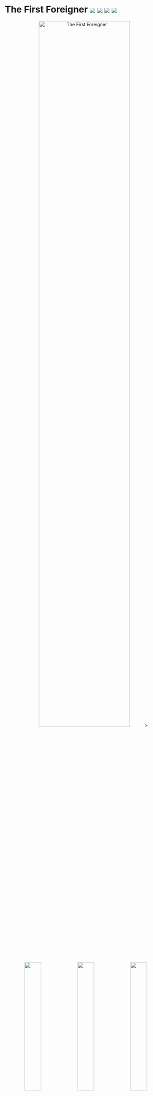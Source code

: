 # The First Foreigner <img src="https://img.shields.io/badge/Unreal%20Engine-0E1128?style=for-the-badge&logo=unrealengine&logoColor=white" align="absmiddle"/> <img src="https://img.shields.io/badge/C++-00599C?style=for-the-badge&logo=cplusplus&logoColor=white" align="absmiddle"/> <img src="https://img.shields.io/badge/GitHub-181717?style=for-the-badge&logo=github&logoColor=white" align="absmiddle"/> <img src="https://img.shields.io/badge/Steam-000000?style=for-the-badge&logo=steam&logoColor=white" align="absmiddle"/>
<p align="center">
  <img src="images/The First Foreigner.jpg" alt="The First Foreigner" width="75%">>
	<img src="images/The First Foreigner/features4.gif" width="32%">
	<img src="images/The First Foreigner/features5.gif" width="32%">
	<img src="images/The First Foreigner/features6.gif" width="32%">
</p>

## 🎮 게임 플레이
- **직접 플레이**
  - <img src="https://upload.wikimedia.org/wikipedia/commons/8/83/Steam_icon_logo.svg" width="15" align="absmiddle"/> [Steam](https://store.steampowered.com/app/3634090/The_First_Foreigner/)에서 게임 다운로드 후 실행
- **플레이 영상**
  - 아래 썸네일을 클릭하면 <img src="https://upload.wikimedia.org/wikipedia/commons/0/09/YouTube_full-color_icon_%282017%29.svg" width="15" align="absmiddle"/> YouTube로 이동합니다.
<div align="center">
  <a href="https://www.youtube.com/watch?v=AIy8zwr5r8M">
    <img src="https://img.youtube.com/vi/AIy8zwr5r8M/0.jpg" width="50%">
  </a>
</div>

## 📌 프로젝트 소개
- **프로젝트 개요**   
  Unreal Engine으로 제작한 3D 멀티플레이 캐주얼 게임\
  두 명의 플레이어가 번갈아 제시어를 행동이나 사물로 표현하고, 상대가 이를 추리해 맞추는 방식
- **개발 기간**   
  2024.09.10 ~ 2024.12.06 : 리슨 서버 기반 빌드 개발 완료\
  2025.05.17 ~ 2025.06.09 : Online Subsystem 기반 리팩토링 및 Steam 게시 완료
- **개발 상태**   
  Steam 게시 완료 (개발 종료)
- **개발 환경**   
  Unreal 5.2.1\
  Windows 10 (64bit)
- **멤버 구성**   
  기획 및 레벨 디자인 1명\
  프로그래밍 1명

## 🎯 담당 업무
- Unreal Gameplay Framework 기반 게임 플레이 로직 구현   
- Replication·RPC 기반 클라이언트–서버 데이터 동기화 및 명령 처리   
- Animation Blueprint·AnimInstance·State Machine 기반 캐릭터 애니메이션 제어   
- Widget Blueprint 기반 동적 UI 제작 및 데이터 연동
- Online Subsystem 기반 세션 관리 및 Steam 게시

## 🛠 이슈 및 해결 과정
- **캐릭터 시선 Rotator 불일치**
	- **문제**   
	  호스트 캐릭터는 시선 Rotator에 따라 정상적으로 회전\
	  하지만 로컬 캐릭터는 시선 Rotator가 적용되지 않고 초기값으로 되돌아가는 현상이 발생   
	  <div align="center">
	    <img src="images/The First Foreigner/issues1-1.gif" width="50%">   
	  </div>
	  
	- **원인**   
	  AnimInstance::NativeUpdateAnimation()에서 캐릭터 시선의 Rotator를 직접 계산하고 Bone을 회전한 것이 문제\
	  AnimInstance 멤버 변수는 동기화 되지 않으므로 로컬에서 변경된 시선 Rotator가 다른 로컬에 전파되지 않음
		```C++
		// Before
		void UPS_AnimInstance::NativeUpdateAnimation(float DeltaSeconds)
		{
		  ︙
			// AnimInstance에서 ControlRotation을 직접 계산
			ControlRotation.Roll = -Character->GetControlRotation().Pitch + 90.0f;
			if (ControlRotation.Roll < 0)
			{
			  ControlRotation.Roll += 360.0f;
			}
			ControlRotation.Roll = FMath::Clamp(ControlRotation.Roll, 90 - MAX_ROTATION_ROLL, 90 - MIN_ROTATION_ROLL);
			ControlRotation.Yaw = Character->GetControlRotation().Yaw - 90.0f - Character->GetActorRotation().Yaw;
		  ︙
		}
		```
	
	- **해결**   
	  로컬 캐릭터의 시선 Rotator가 변경되면 RPC를 통해 서버에 전달하고, 서버가 NetMulticast로 모든 클라이언트에 전파하도록 구조를 변경   
		```C++
		// After
		void APS_Character::SetHeadRotator(FRotator NewRotator)
		{
		  // 로컬에서 서버로 RPC 요청
			SetHeadRotator_Server(NewRotator);
		}
		
		UFUNCTION(Server, Reliable)
		void SetHeadRotator_Server(FRotator NewRotator);
		
		void APS_Character::SetHeadRotator_Server_Implementation(FRotator NewRotator)
		{
		  // 서버에서 모든 클라이언트로 전파
			SetHeadRotator_Client(NewRotator);
		}
		
		UFUNCTION(NetMulticast, Reliable)
		void SetHeadRotator_Client(FRotator NewRotator);
		
		void APS_Character::SetHeadRotator_Client_Implementation(FRotator NewRotator)
		{
			PS_AnimInstance->SetControlRotation(NewRotator);
		}
		```
	
	- **결과**   
	  캐릭터의 시선 Rotator가 호스트와 모든 로컬 클라이언트에서 동일하게 동기화되어 자연스러운 시선 처리를 연출   
	  <div align="center">
	    <img src="images/The First Foreigner/features2.gif" width="50%">
	  </div>
	
- **클라이언트 세션이 초기화되지 않는 현상**
	- **문제**   
	  호스트가 세션을 종료하면, 클라이언트의 세션이 정상적으로 종료되지 않아 존재하지 않는 세션에 접근하는 문제 발생\
	  이로 인해 클라이언트는 Find Session 목록을 갱신하지 못하고, 강제로 Host Game을 실행해야만 정상적으로 출력됨   
	  <div align="center">
	    <img src="images/The First Foreigner/issues3-1.gif" width="50%">   
	  </div>
	  
	- **원인**   
	  호스트가 클라이언트보다 먼저 세션을 종료해 클라이언트에서는 이미 없는 세션을 참조하는 상태가 됨
		```C++
		// Before
		void UPS_GameInstance::OnEndSessionComplete(FName SessionName, bool bWasSuccessful)
		{
		  ︙
		    // 클라이언트 세션 종료 없이 호스트가 먼저 세션을 종료
		    SessionInterface->DestroySession(CurrentSessionName);
		  ︙
		}
		```
	 
	- **해결**   
	  호스트가 세션을 종료하기 전에 모든 클라이언트를 순회하며 RPC를 통해 세션 종료를 요청하도록 변경\
	  각 클라이언트는 GameInstance::LeaveSession()을 호출해 스스로 세션을 종료   
		```C++
		// After
		void UPS_GameInstance::OnEndSessionComplete(FName SessionName, bool bWasSuccessful)
		{
		  ︙
		    // 호스트 종료 전 모든 클라이언트에게 세션 종료 요청
		    for (FConstPlayerControllerIterator It = World->GetPlayerControllerIterator(); It; ++It)
		    {
		        APS_PlayerController* PC = Cast<APS_PlayerController>(It->Get());
		        if (PC && !PC->IsLocalController())
		        {
		            PC->Client_OnHostEndSession();
		        }
		    }
	
	 		// 호스트 세션 종료
		    SessionInterface->DestroySession(CurrentSessionName);
		  ︙
		}
		
		UFUNCTION(Client, Reliable)
		void Client_OnHostEndSession();
		
		void APS_PlayerController::Client_OnHostEndSession_Implementation()
		{
		    if (UPS_GameInstance* PS_GameInstance = Cast<UPS_GameInstance>(GetGameInstance()))
		    {
		        // 클라이언트 세션 종료
		        PS_GameInstance->LeaveSession();
		    }
		}
		```
	 
	- **결과**   
	  모든 클라이언트의 세션이 항상 정상적으로 종료되어 Find Session 목록이 정상적으로 출력됨   
	  <div align="center">
	    <img src="images/The First Foreigner/issues3-2.gif" width="50%">   
	  </div>

- **Steam 닉네임이 비정상적으로 출력**
	- **문제**   
	  Find Session 결과에서 유저의 Steam 닉네임이 깨져 정상적인 구분이 불가능   
	  <div align="center">
	    <img src="images/The First Foreigner/issues3-1.png" width="50%">   
	  </div>
	  
	- **원인**   
	  Steam 닉네임은 한글 등 비-ASCII 문자를 포함할 수 있음\
	  Unreal Engine은 닉네임을 UTF-16 기반 FString으로 받아오지만, Online Subsystem의 메타데이터 전송 구간은 ASCII를 전제로 직렬화\
	  이 과정에서 UTF-16 → ASCII으로의 변환 손실이 발생하여 닉네임이 깨짐
		```C++
		// Before
		void UPS_GameInstance::CreateSession(bool bMakePrivate, const FString& InPassword)
		{
		  ︙
			// 호스트의 닉네임을 FString으로 받아옴
			HostNick = Identity->GetPlayerNickname(*UserId);
		
			// FString을 변환 없이 그대로 SessionSettings에 저장
			SessionSettings->Set(FName("HostName"), HostNick, EOnlineDataAdvertisementType::ViaOnlineServiceAndPing);
		  ︙
		}
		```
	- **해결**   
	  세션 생성시 호스트의 Steam 닉네임을 UTF-8 → Base64 인코딩해 전송\
	  클라이언트는 Base64 → UTF-8 → FString 디코딩 과정을 거쳐 깨지지 않은 문자열을 복원
		```C++
		// After
		void UPS_GameInstance::CreateSession(bool bMakePrivate, const FString& InPassword)
		{
		  ︙
			// FString을 UTF-8로 변환
			FTCHARToUTF8 Utf8Host(*HostNick);
			
			// UTF-8을 Base64로 변환
			FString EncHost = FBase64::Encode(reinterpret_cast<const uint8*>(Utf8Host.Get()), (uint32)Utf8Host.Length());
			
			// SessionSettings에 저장
			SessionSettings->Set(FName("HostNameB64"), EncHost, EOnlineDataAdvertisementType::ViaOnlineService);
		  ︙
		}
		
		void UPS_GameInstance::OnFindSessionsComplete(bool bWasSuccessful)
		{
		  ︙
			// SessionSettings에서 문자열을 꺼냄
			FString EncHost;
			Settings.Get(FName("HostNameB64"), EncHost);
		
			// Base64를 UTF-8로 변환
			TArray<uint8> HostBytes;
			if (FBase64::Decode(EncHost, HostBytes))
				HostBytes.Add(0);
		
			// UTF-8을 FString으로 변환
			FString DecodedHost = UTF8_TO_TCHAR(reinterpret_cast<const char*>(HostBytes.GetData()));
		  ︙
		}
		```
	- **결과**   
	  ASCII 외 문자를 포함한 Steam 닉네임도 깨지지 않고 정상적으로 출력   
	  <div align="center">
	    <img src="images/The First Foreigner/issues3-2.png" width="50%">   
	  </div>

## 프로젝트 구조
```plaintext
Source/
├── Project_S/
│   ├── Project_S.h
│   ├── Project_S.cpp                       # 커스텀 로그 카테고리 선언
│   ├── PS_AnimInstance.h
│   ├── PS_AnimInstance.cpp                 # 폰의 상태에 대해 폰의 Transform 및 애님 블루프린트를 제어
│   ├── PS_BaseGrabUp.h
│   ├── PS_BaseGrabUp.cpp                   # 월드에 배치할 수 있는 액터로, 폰이 Grab하면 폰의 시선 방향에 액터가 고정됨
│   ├── PS_BasePickup.h
│   ├── PS_BasePickup.cpp                   # (미사용) 월드에 배치할 수 있는 액터로, 폰이 overlap하면 폰의 손에 무기로 장착됨
│   ├── PS_Character.h
│   ├── PS_Character.cpp                    # 유저가 직접 조종하는 폰으로, 키 바인딩과 같이 유저의 특정 행동에 대해 폰을 제어
│   ├── PS_Enemy.h
│   ├── PS_Enemy.cpp                        # (미사용) AI에 의해 월드를 돌아다니는 폰으로, 유저를 발견하면 추적함
│   ├── PS_GameInstance.h
│   ├── PS_GameInstance.cpp                 # Steamworks API를 이용해 게임 호스트, 게임 참가를 구현
│   ├── PS_GameMode.h
│   ├── PS_GameMode.cpp                     # 게임의 규칙을 선언하고 게임의 흐름을 제어
│   ├── PS_GameState.h
│   ├── PS_GameState.cpp                    # 게임의 현재 상태를 저장하고 서버와 클라이언트 간에 상태를 동기화
│   ├── PS_Grabable.h                       # PS_BaseGrabUp 클래스의 인터페이스
│   ├── PS_HUD.h
│   ├── PS_HUD.cpp                          # UI와 GameState 간의 상태를 동기화하고 PlayerController의 행동에 대해 UI를 제어
│   ├── PS_Interactable.h                   # (미사용) BP_Interactable 클래스의 인터페이스
│   ├── PS_MainMenuPawn.h
│   ├── PS_MainMenuPawn.cpp                 # 메인 메뉴에 사용하는 폰
│   ├── PS_PlayerController.h
│   ├── PS_PlayerController.cpp             # 유저의 입력을 처리하고 UI와 Session을 관리
│   ├── PS_PlayerState.h
│   ├── PS_PlayerState.cpp                  # 클라이언트의 상태(SelectedWord)를 저장하고 서버와 클라이언트 간에 상태를 동기화
│   ├── PS_TimeUtility.h
│   ├── PS_TimeUtility.cpp                  # 블루프린트의 커스텀 노드를 선언 및 정의
└── └── PS_Words.h                          # DataTable의 Row를 커스텀으로 정의하기 위한 구조체
Content/
├── Blueprints/
│   ├── Grabup/
│   │   ├── BP_Grabup.uasset            # PS_BaseGrabUp을 상속 받는 Base 애셋
│   │   ├── BP_Grabup_*.uasset          # BP_Grabup을 상속 받아 구현한 애셋들
│   ├── Pickup/
│   │   ├── BP_Pickup_Weapon.uasset     # (미사용) PS_BasePickup을 상속 받는 Base 애셋
│   │   ├── BP_Pickup_*.uasset          # (미사용) BP_Pickup_Weapon을 상속 받아 구현한 애셋들
│   ├── UI/
│   │   ├── MainMenu/
│   │   │   ├── WB_MainMenu_*.uasset    # 메인 메뉴에서 사용하는 UI들
│   │   ├── Session/
│   │   │   ├── WB_Session_*.uasset     # 세션 메뉴에서 사용하는 UI들
│   ├── WB_*_HUD.uasset                 # 게임 내에서 사용하는 UI들
├── Inputs/
│   ├── IA_*.uasset                     # 각 Action에 대한 값과 트리거를 설정
└── └── IMC_Default.uasset              # InputAction과 키를 매핑
```

## 프로젝트를 마치며...
  현재 서비스 되고 있는 게임의 절반 이상이 네트워크 기반의 멀티플레이 게임이라고 생각한다. 따라서 네트워크 기반의 게임 개발 역량이 필요한 것은 명백했다. 지금까지 이러한 게임의 개발을 경험해 본 적은 없었지만, 조금 욕심을 내어 이러한 프로젝트에 도전해보고 싶었다.   
  
  처음은 무난하게 시작했다고 생각했다. 하지만 서적이나 구글링을 통해서도 쉽게 알아내지 못하는 내용들이 계속 튀어나왔고, 기획마저 엎어지니 내가 이 프로젝트를 시간 안에 개발 완료할 수 있을지 두려웠다. 괜히 무리해서 생소한 분야로의 프로그래밍을 추진했나 싶기도 했다. 그래도 팀원을 생각하며 꾸역꾸역 개발을 이어나갔고, 결과적으로 만족스럽지는 않지만 나름 게임이라고 부를 만한 결과물이 나왔다.  
 
  어디가서 자랑스럽게 내보일 결과물은 아닐지라도 나름 의미 깊은 프로젝트이지 않았나 싶다. 처음 목표로 했던 네트워크 기반의 게임 개발을 충분히 경험했고, 게임 개발 이외의 영역에서 많은 것들을 경험할 수 있었다. 팀 프로젝트에서의 팀원과의 협력이나 갈등 해결, 프로젝트 관리 측면에서의 계획 수립, 목표 달성 등.. 처음 이 프로젝트를 시작해야겠다고 마음 먹은 나 자신이 너무 순진해 보일 정도로 지금의 나는 게임 개발자로서 한 걸음 더 성장한 것 같다.
